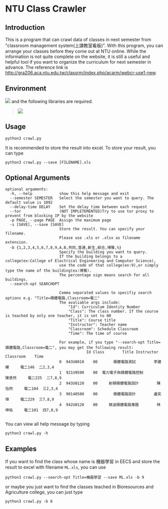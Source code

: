 # NTU Class Crawler

## Introduction

This is a program that can crawl data of classes in next semester from
"classroom management system(上課教室看板)". With this program, you can arrange your classes before they come out at NTU online. While the information is not quite
complete on the website, it is still a useful and helpful tool if you want to
organize the curriculum for next semester in advance. The reference link is
http://gra206.aca.ntu.edu.tw/classrm/index.php/acarm/webcr-use1-new.

## Environment
<a target="_blank" href="https://www.python.org/downloads/" title="Python version"><img src="https://img.shields.io/badge/python-%3E=_3.7-green.svg"></a> and the following libraries are required.


> <img src="https://img.shields.io/badge/python-BeautifulSoup4 %7C pandas %7C openpyxl %7C argparse %7C requests-blue">



## Usage

```
python3 crawl.py
```
It is recommended to store the result into excel. To store your result, you can type
```
python3 crawl.py --save [FILENAME].xls
```
## Optional Arguments
```
optional arguments:
  -h, --help            show this help message and exit
  --semester SEMESTER   Select the semester you want to query. The default value is 1092
  --delay-time DELAY    Set the delay time between each request
  --tor                 (NOT IMPLETEMENTED)Try to use tor proxy to prevent from blocking IP by the website
  -p PAGE, --page PAGE  Assign the maximum page
  -s [SAVE], --save [SAVE]
                        Store the result. You can specify your filename.
                        Please use .xls or .xlsx as filename extension.
  -b {1,2,3,4,5,6,7,8,9,A,B,共同,普通,新生,綜合,博雅,%}
                        Specify the building you want to query.
                        If the building belongs to a college(ex:College of Electrical Engineering and Computer Science),
                        use the code of that college(ex:9),or simply type the name of the building(ex:博雅).
                        The percentage sign means search for all buildings.
  --search-opt SEARCHOPT

                        Comma separated values to specifiy search options e.g. "Title=積體電路,Classroom=電二"
                        The avaliable args include:
                            "Id": Curriculum Identity Number
                            "Class": The class number. If the course is teached by only one teacher, it is set to 00
                            "Title": Course title
                            "Instructor": Teacher name
                            "Classroom": Schedule Classroom
                            "Time": The time of course

                        For example, if you type "--search-opt Title=積體電路,Classroom=電二", you may get the following result:
                                    Id Class        Title Instructor Classroom    Time
                        0  943U0010    00       積體電路測試        李建模     電二146  二2,3,4
                        1  921U9590    00  電力電子與積體電路控制        陳景然     電二225  二7,8,9
                        2  943U0120    00     射頻積體電路設計        陳怡然     電二104  三2,3,4
                        3  90140500    00       積體電路設計        盧奕璋     電二229  三7,8,9
                        4  942U0120    00     微波積體電路專題        林坤佑     電二101  四7,8,9


```
You can view all help message by typing
```
python3 crawl.py -h
```
## Examples

If you want to find the class whose name is 機器學習 in EECS and store the result to excel with filename <code>ML.xls</code>, you can use
```
python3 crawl.py --search-opt Title=機器學習 --save ML.xls -b 9
```
or maybe you just want to find the classes teached in Bioresources and Agriculture college, you can just type
```
python3 crawl.py -b 6
```



